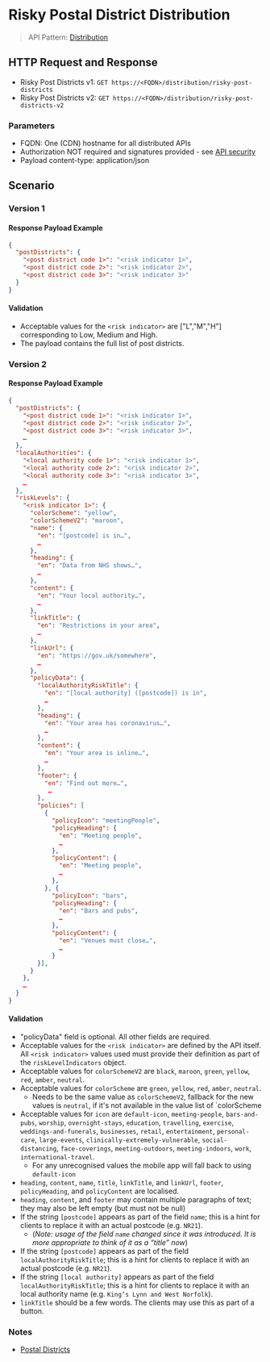 # Risky Postal District Distribution

> API Pattern: [Distribution](../../../api-patterns.md#distribution)

## HTTP Request and Response

- Risky Post Districts v1: ```GET https://<FQDN>/distribution/risky-post-districts```
- Risky Post Districts v2: ```GET https://<FQDN>/distribution/risky-post-districts-v2```

### Parameters
- FQDN: One (CDN) hostname for all distributed APIs
- Authorization NOT required and signatures provided - see [API security](../../../api-security.md)
- Payload content-type: application/json

## Scenario
### Version 1
#### Response Payload Example

```json
{
  "postDistricts": {
    "<post district code 1>": "<risk indicator 1>",
    "<post district code 2>": "<risk indicator 2>",
    "<post district code 3>": "<risk indicator 3>"
  }
}
```

#### Validation

- Acceptable values for the `<risk indicator>` are ["L","M","H"] corresponding to Low, Medium and High.
- The payload contains the full list of post districts.

### Version 2
#### Response Payload Example

```json
{
  "postDistricts": {
    "<post district code 1>": "<risk indicator 1>",
    "<post district code 2>": "<risk indicator 2>",
    "<post district code 3>": "<risk indicator 3>",
    …
  },
  "localAuthorities": {
    "<local authority code 1>": "<risk indicator 1>",
    "<local authority code 2>": "<risk indicator 2>",
    "<local authority code 3>": "<risk indicator 3>",
    …
  },
  "riskLevels": {
    "<risk indicator 1>": {
      "colorScheme": "yellow",
      "colorSchemeV2": "maroon",
      "name": {
        "en": "[postcode] is in…",
        …
      },
      "heading": {
        "en": "Data from NHS shows…",
        …
      },
      "content": {
        "en": "Your local authority…",
        …
      },
      "linkTitle": {
        "en": "Restrictions in your area",
        …
      },
      "linkUrl": {
        "en": "https://gov.uk/somewhere",
        …
      },
      "policyData": {
        "localAuthorityRiskTitle": {
          "en": "[local authority] ([postcode]) is in",
          …
        },
        "heading": {
          "en": "Your area has coronavirus…",
          …
        },
        "content": {
          "en": "Your area is inline…",
          …
        },
        "footer": {
          "en": "Find out more…",
           …
        },
        "policies": [
          {
            "policyIcon": "meetingPeople",
            "policyHeading": {
              "en": "Meeting people",
              …
            },
            "policyContent": {
              "en": "Meeting people",
              …
            },
          }, {
            "policyIcon": "bars",
            "policyHeading": {
              "en": "Bars and pubs",
              …
            },
            "policyContent": {
              "en": "Venues must close…",
              …
            }
        }],
      }
    },
    …
  }
}
```

#### Validation

- "policyData" field is optional. All other fields are required.
- Acceptable values for the `<risk indicator>` are defined by the API itself. All `<risk indicator>` values used must provide their definition as part of the `riskLevelIndicators` object.
- Acceptable values for `colorSchemeV2` are `black`, `maroon`, `green`, `yellow`, `red`, `amber`, `neutral`.
- Acceptable values for `colorScheme` are `green`, `yellow`, `red`, `amber`, `neutral`.
    - Needs to be the same value as `colorSchemeV2`, fallback for the new values is `neutral`, if it's not available in the value list of `colorScheme
- Acceptable values for `icon` are `default-icon`, `meeting-people`, `bars-and-pubs`, `worship`, `overnight-stays`, `education`, `travelling`, `exercise`, `weddings-and-funerals`, `businesses`, `retail`, `entertainment`, `personal-care`, `large-events`, `clinically-extremely-vulnerable`, `social-distancing`, `face-coverings`, `meeting-outdoors`, `meeting-indoors`, `work`, `international-travel`.
    - For any unrecognised values the mobile app will fall back to using `default-icon`
- `heading`, `content`, `name`, `title`, `linkTitle`, and `linkUrl`, `footer`, `policyHeading`, and `policyContent` are localised.
- `heading`, `content`, and `footer` may contain multiple paragraphs of text; they may also be left empty (but must not be null)
- If the string `[postcode]` appears as part of the field `name`; this is a hint for clients to replace it with an actual postcode (e.g. `NR21`).
    - (_Note: usage of the field `name` changed since it was introduced. It is more appropriate to think of it as a “title” now_)
- If the string `[postcode]` appears as part of the field `localAuthorityRiskTitle`; this is a hint for clients to replace it with an actual postcode (e.g. `NR21`).
- If the string `[local authority]` appears as part of the field `localAuthorityRiskTitle`; this is a hint for clients to replace it with an local authority name (e.g. `King’s Lynn and West Norfolk`).
- `linkTitle` should be a few words. The clients may use this as part of a button.


### Notes

- [Postal Districts](https://en.wikipedia.org/wiki/List_of_postcode_districts_in_the_United_Kingdom)

